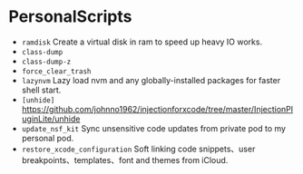 # PersonalScripts

- `ramdisk` Create a virtual disk in ram to speed up heavy IO works.
- `class-dump`
- `class-dump-z`
- `force_clear_trash`
- `lazynvm` Lazy load nvm and any globally-installed packages for faster shell start.
- `[unhide]` <https://github.com/johnno1962/injectionforxcode/tree/master/InjectionPluginLite/unhide>
- `update_nsf_kit` Sync unsensitive code updates from private pod to my personal pod.
- `restore_xcode_configuration` Soft linking code snippets、user breakpoints、templates、font and themes from iCloud.
